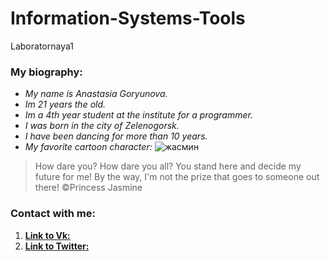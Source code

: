 # Information-Systems-Tools
Laboratornaya1
### My biography:
- *My name is Anastasia Goryunova.*
- *Im 21 years the old.*
- *Im a 4th year student at the institute for a programmer.*
- *I was born in the city of Zelenogorsk.*
- *I have been dancing for more than 10 years.*
- *My favorite cartoon character:*
![жасмин](https://user-images.githubusercontent.com/112747891/188261261-9f50027d-3c5a-4c61-a09e-4d5bd6079f16.jpg)
>How dare you? How dare you all? You stand here and decide my future for me! By the way, I'm not the prize that goes to someone out there!
©Princess Jasmine
### Сontact with me: 
1. [**Link to Vk:**](https://vk.com/naaastyushik)
2. [**Link to Twitter:**](https://twitter.com/__nastyushik)
